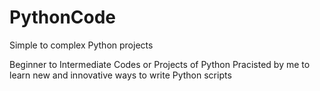 # PythonCode
Simple to complex Python projects


Beginner to Intermediate Codes or Projects of Python Pracisted by me to learn 
new and innovative ways to write Python scripts
